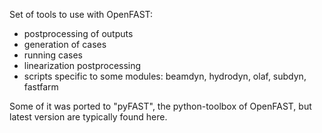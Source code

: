 Set of tools to use with OpenFAST:

- postprocessing of outputs
- generation of cases
- running cases
- linearization postprocessing
- scripts specific to some modules: beamdyn, hydrodyn, olaf, subdyn, fastfarm


Some of it was ported to "pyFAST", the python-toolbox of OpenFAST, but latest version are typically found here.
